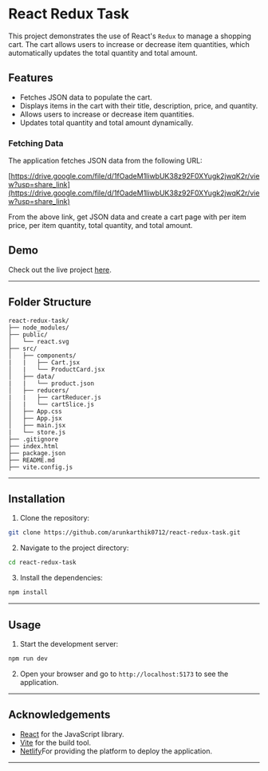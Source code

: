 # React Redux Task

This project demonstrates the use of React's `Redux` to manage a shopping cart. The cart allows users to increase or decrease item quantities, which automatically updates the total quantity and total amount.

## Features

- Fetches JSON data to populate the cart.
- Displays items in the cart with their title, description, price, and quantity.
- Allows users to increase or decrease item quantities.
- Updates total quantity and total amount dynamically.

### Fetching Data

The application fetches JSON data from the following URL:

[https://drive.google.com/file/d/1fOadeM1liwbUK38z92F0XYugk2jwqK2r/view?usp=share_link](https://drive.google.com/file/d/1fOadeM1liwbUK38z92F0XYugk2jwqK2r/view?usp=share_link)

From the above link, get JSON data and create a cart page with per item price, per item quantity, total quantity, and total amount.

## Demo

Check out the live project [here](https://arunkarthik0710-react-redux-task.netlify.app/).

---

## Folder Structure

```
react-redux-task/
├── node_modules/
├── public/
│   └── react.svg
├── src/
│   ├── components/
|   |   ├── Cart.jsx
│   |   └── ProductCard.jsx
│   ├── data/
|   |   └── product.json
│   ├── reducers/
|   |   ├── cartReducer.js
│   |   └── cartSlice.js
│   ├── App.css
│   ├── App.jsx
│   ├── main.jsx
|   └── store.js
├── .gitignore
├── index.html
├── package.json
├── README.md
├── vite.config.js
```

---

## Installation

1. Clone the repository:

```bash
git clone https://github.com/arunkarthik0712/react-redux-task.git
```

2. Navigate to the project directory:

```bash
cd react-redux-task
```

3. Install the dependencies:

```bash
npm install
```

---

## Usage

1. Start the development server:

```bash
npm run dev
```

2. Open your browser and go to `http://localhost:5173` to see the application.

---

## Acknowledgements

- [React](https://reactjs.org) for the JavaScript library.
- [Vite](https://vitejs.dev) for the build tool.
- [Netlify](https://app.netlify.com)For providing the platform to deploy the application.

---